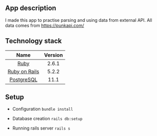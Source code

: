 ## App description

I made this app to practise parsing and using data from external API.
All data comes from https://punkapi.com/

## Technology stack

|                     Name                     | Version |
| :------------------------------------------: | :-----: |
|      [Ruby](https://www.ruby-lang.org)       |  2.6.1  |
| [Ruby on Rails](http://www.rubyonrails.org/) |  5.2.2  |
|   [PostgreSQL](http://www.postgresql.org/)   |  11.1   |

## Setup

- Configuration
  `bundle install`

- Database creation
  `rails db:setup`

- Running rails server
  `rails s`
